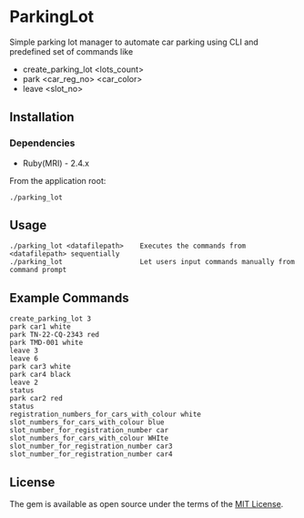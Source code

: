 # ParkingLot
Simple parking lot manager to automate car parking using CLI and predefined set of commands like
 - create_parking_lot <lots_count>
 - park <car_reg_no> <car_color>
 - leave <slot_no>
 
## Installation
### Dependencies
 - Ruby(MRI) - 2.4.x

From the application root:
```
./parking_lot
```
## Usage
```
./parking_lot <datafilepath>    Executes the commands from <datafilepath> sequentially
./parking_lot                   Let users input commands manually from command prompt
```

## Example Commands
```
create_parking_lot 3
park car1 white
park TN-22-CQ-2343 red
park TMD-001 white
leave 3
leave 6
park car3 white
park car4 black
leave 2
status
park car2 red
status
registration_numbers_for_cars_with_colour white
slot_numbers_for_cars_with_colour blue
slot_number_for_registration_number car
slot_numbers_for_cars_with_colour WHIte
slot_number_for_registration_number car3
slot_number_for_registration_number car4
```

## License
The gem is available as open source under the terms of the [MIT License](https://opensource.org/licenses/MIT).
